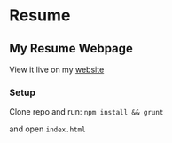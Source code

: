 # Resume

## My Resume Webpage

View it live on my [website](http://nickincardone.com)

### Setup

Clone repo and run:
`npm install && grunt`

and open `index.html`
